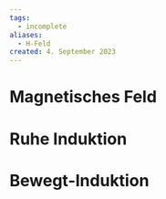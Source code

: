 ```yaml
---
tags:
  - incomplete
aliases:
  - H-Feld
created: 4. September 2023
---
```


# Magnetisches Feld


# Ruhe Induktion

# Bewegt-Induktion


